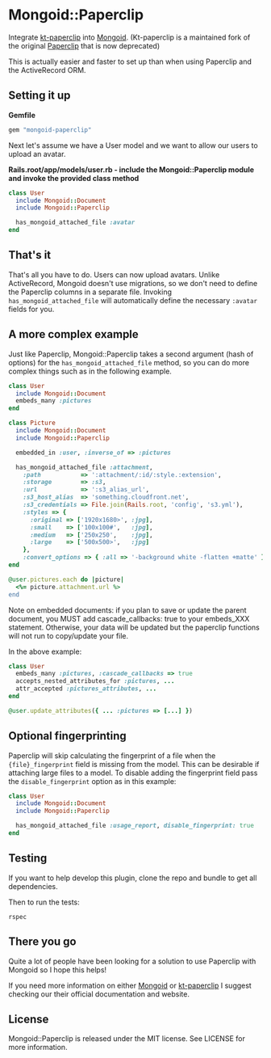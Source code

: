 # Mongoid::Paperclip

Integrate [kt-paperclip](https://github.com/kreeti/kt-paperclip) into [Mongoid](http://mongoid.org/).
(Kt-paperclip is a maintained fork of the original [Paperclip](https://github.com/thoughtbot/paperclip) that is now deprecated)

This is actually easier and faster to set up than when using Paperclip and the ActiveRecord ORM.

## Setting it up

**Gemfile**

```rb
gem "mongoid-paperclip"
```

Next let's assume we have a User model and we want to allow our users to upload an avatar.

**Rails.root/app/models/user.rb - include the Mongoid::Paperclip module and invoke the provided class method**

```rb
class User
  include Mongoid::Document
  include Mongoid::Paperclip

  has_mongoid_attached_file :avatar
end
```

## That's it

That's all you have to do. Users can now upload avatars. Unlike ActiveRecord, Mongoid doesn't use migrations, so we don't need to define the Paperclip columns in a separate file. Invoking `has_mongoid_attached_file` will automatically define the necessary `:avatar` fields for you.


## A more complex example

Just like Paperclip, Mongoid::Paperclip takes a second argument (hash of options) for the `has_mongoid_attached_file` method, so you can do more complex things such as in the following example.

```rb
class User
  include Mongoid::Document
  embeds_many :pictures
end

class Picture
  include Mongoid::Document
  include Mongoid::Paperclip

  embedded_in :user, :inverse_of => :pictures

  has_mongoid_attached_file :attachment,
    :path           => ':attachment/:id/:style.:extension',
    :storage        => :s3,
    :url            => ':s3_alias_url',
    :s3_host_alias  => 'something.cloudfront.net',
    :s3_credentials => File.join(Rails.root, 'config', 's3.yml'),
    :styles => {
      :original => ['1920x1680>', :jpg],
      :small    => ['100x100#',   :jpg],
      :medium   => ['250x250',    :jpg],
      :large    => ['500x500>',   :jpg]
    },
    :convert_options => { :all => '-background white -flatten +matte' }
end

@user.pictures.each do |picture|
  <%= picture.attachment.url %>
end
```

Note on embedded documents: if you plan to save or update the parent document, you MUST add cascade_callbacks: true to your
embeds_XXX statement.  Otherwise, your data will be updated but the paperclip functions will not run to copy/update your file.

In the above example:

```ruby
class User
  embeds_many :pictures, :cascade_callbacks => true
  accepts_nested_attributes_for :pictures, ...
  attr_accepted :pictures_attributes, ...
end

@user.update_attributes({ ... :pictures => [...] })
```

## Optional fingerprinting

Paperclip will skip calculating the fingerprint of a file when the `{file}_fingerprint` field is missing from the model. This can be desirable if attaching large files to a model. To disable adding the fingerprint field pass the `disable_fingerprint` option as in this example:

```rb
class User
  include Mongoid::Document
  include Mongoid::Paperclip

  has_mongoid_attached_file :usage_report, disable_fingerprint: true
end
```

## Testing

If you want to help develop this plugin, clone the repo and bundle to get all dependencies.

Then to run the tests:

```
rspec
```

## There you go

Quite a lot of people have been looking for a solution to use Paperclip with Mongoid so I hope this helps!

If you need more information on either [Mongoid](http://mongoid.org/) or [kt-paperclip](https://github.com/kreeti/kt-paperclip) I suggest checking our their official documentation and website.

## License

Mongoid::Paperclip is released under the MIT license. See LICENSE for more information.
